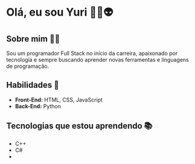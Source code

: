 # Olá, eu sou Yuri 👾🤖👽

## Sobre mim 🙋‍♂️
Sou um programador Full Stack no início da carreira, apaixonado por tecnologia e sempre buscando aprender novas ferramentas e linguagens de programação.

## Habilidades 🌟
- **Front-End:** HTML, CSS, JavaScript
- **Back-End:** Python

## Tecnologias que estou aprendendo 📚
- C++
- C#
- 


